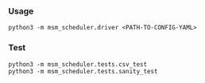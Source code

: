 ### Usage

```
python3 -m msm_scheduler.driver <PATH-TO-CONFIG-YAML>
```

### Test
```
python3 -m msm_scheduler.tests.csv_test
python3 -m msm_scheduler.tests.sanity_test
```
